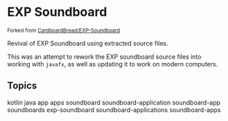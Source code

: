 # EXP Soundboard

<sup>Forked from <a href="https://github.com/CardboardBread/EXP-soundboard">CardboardBread/EXP-Soundboard</a></sup>

Revival of EXP Soundboard using extracted source files.

This was an attempt to rework the EXP soundboard source files into working with `javafx`, as well as updating it to work on modern computers.

## Topics

kotlin java app apps soundboard soundboard-application soundboard-app soundboards exp-soundboard soundboard-applications soundboard-apps
